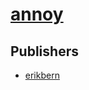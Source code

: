 # [annoy](https://pypi.org/project/annoy)



## Publishers
- [erikbern](https://pypi.org/user/erikbern)

